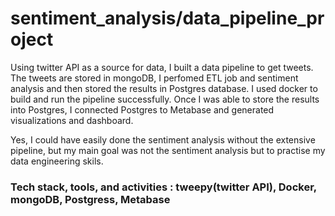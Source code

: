 # sentiment_analysis/data_pipeline_project
Using twitter API as a source for data, I built a data pipeline to get tweets. 
The tweets are stored in mongoDB, I perfomed ETL job and sentiment analysis and then stored the results in Postgres database.
I used docker to build and run the pipeline successfully. Once I was able to store the results into Postgres, I connected Postgres to Metabase and generated visualizations and dashboard. 

Yes, I could have easily done the sentiment analysis without the extensive pipeline, but my main goal was not the sentiment analysis but to practise my data engineering skils.


### Tech stack, tools, and activities : tweepy(twitter API), Docker, mongoDB, Postgress, Metabase


